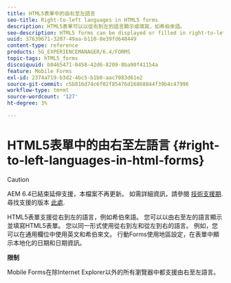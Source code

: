 ```yaml
---
title: HTML5表單中的由右至左語言
seo-title: Right-to-left languages in HTML5 forms
description: HTML5表單可以以從右到左的語言顯示或填寫，如希伯來語。
seo-description: HTML5 forms can be displayed or filled in right-to-left languages, such as Hebrew.
uuid: 37639671-3207-49aa-b110-8e39fd648449
content-type: reference
products: SG_EXPERIENCEMANAGER/6.4/FORMS
topic-tags: hTML5_forms
discoiquuid: b8465471-0458-42d6-8209-8ba90f41154a
feature: Mobile Forms
exl-id: 2374a719-b3d2-4bc5-b1b0-aac7083d61e2
source-git-commit: c5b816d74c6f02f85476d16868844f39b4c47996
workflow-type: tm+mt
source-wordcount: '127'
ht-degree: 3%

---
```


# HTML5表單中的由右至左語言 {#right-to-left-languages-in-html-forms}

>[!CAUTION]
>
>AEM 6.4已結束延伸支援，本檔案不再更新。 如需詳細資訊，請參閱 [技術支援期](https://helpx.adobe.com//tw/support/programs/eol-matrix.html). 尋找支援的版本 [此處](https://experienceleague.adobe.com/docs/).

HTML5表單支援從右到左的語言，例如希伯來語。 您可以以由右至左的語言顯示並填寫HTML5表單。 您以同一形式使用從右到左和從左到右的語言。 例如，您可以在通用欄位中使用英文和希伯來文。 行動Forms使用地區設定，在表單中顯示本地化的日期和日期資訊。

**限制**

Mobile Forms在除Internet Explorer以外的所有瀏覽器中都支援由右至左語言。
